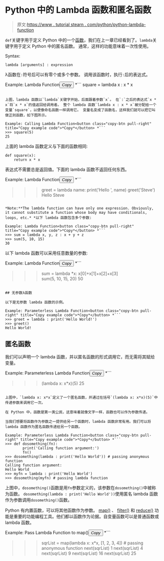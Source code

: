 # Python 中的 Lambda 函数和匿名函数

> 原文:[https://www . tutorial stearn . com/python/python-lambda-function](https://www.tutorialsteacher.com/python/python-lambda-function)

`def`关键字用于定义 Python 中的一个[函数](/python/python-user-defined-function)，我们在上一章已经看到了。`lambda`关键字用于定义 Python 中的匿名函数。 通常，这样的功能意味着一次性使用。

Syntax:

```
lambda [arguments] : expression

```

λ函数在`:`符号后可以有零个或多个参数。 调用该函数时，执行`:`后的表达式。

Example: Lambda Function<button class="copy-btn pull-right" title="Copy example code">*Copy*</button> *```
square = lambda x : x * x 
```

上图，lambda 函数以`lambda`关键字开始，后面跟着参数`x`。 在`:`之后的表达式`x * x`将`x * x`的值返回给调用者。 整个 lambda 函数`lambda x : x * x`被分配给一个变量`square`，以便像命名函数一样调用它。 变量名变成了函数名，这样我们就可以把它叫做正则函数，如下图所示。

Example: Calling Lambda Function<button class="copy-btn pull-right" title="Copy example code">*Copy*</button> *```
>>> square(5)
25 
```

上面的 lambda 函数定义与下面的函数相同:

```
def square(x):
    return x * x
```

表达式不需要总是返回值。下面的 lambda 函数不返回任何东西。

Example: Lambda Function<button class="copy-btn pull-right" title="Copy example code">*Copy*</button> *```
>>> greet = lambda name: print('Hello ', name) 
>>> greet('Steve')
Hello Steve 
```

*Note:**The lambda function can have only one expression. Obviously, it cannot substitute a function whose body may have conditionals, loops, etc.* *以下 lambda 函数包含多个参数:

Example: Lambda Function<button class="copy-btn pull-right" title="Copy example code">*Copy*</button> *```
>>> sum = lambda x, y, z : x + y + z 
>>> sum(5, 10, 15)
30 
```

以下 lambda 函数可以采用任意数量的参数:

Example: Lambda Function<button class="copy-btn pull-right" title="Copy example code">*Copy*</button> *```
>>> sum = lambda *x: x[0]+x[1]+x[2]+x[3]  
>>> sum(5, 10, 15, 20)
50 
```

## 无参数λ函数

以下是无参数 lambda 函数的示例。

Example: Parameterless Lambda Function<button class="copy-btn pull-right" title="Copy example code">*Copy*</button> *```
>>> greet = lambda : print('Hello World!')
>>> greet()
Hello World! 
```

## 匿名函数

我们可以声明一个 lambda 函数，并以匿名函数的形式调用它，而无需将其赋给变量。

Example: Parameterless Lambda Function<button class="copy-btn pull-right" title="Copy example code">*Copy*</button> *```
>>> (lambda x: x*x)(5)
25 
```

上图中，`lambda x: x*x`定义了一个匿名函数，并通过在括号`(lambda x: x*x)(5)`中传递参数来调用它一次。

在 Python 中，函数是第一类公民，这意味着就像文字一样，函数也可以作为参数传递。

当我们想要将函数作为参数之一提供给另一个函数时，lambda 函数非常有用。我们可以将 lambda 函数作为匿名函数传递给另一个函数。

Example: Parameterless Lambda Function<button class="copy-btn pull-right" title="Copy example code">*Copy*</button> *```
>>> def dosomething(fn):
	    print('Calling function argument:')
	    fn()
>>> dosomething(lambda : print('Hello World')) # passing anonymous function
Calling function argument:
Hello World
>>> myfn = lambda : print('Hello World') 
>>> dosomething(myfn) # passing lambda function 
```

上图中，`dosomething()`函数是用`fn`参数定义的，该参数在`dosomething()`中被称为函数。 `dosomething(lambda : print('Hello World'))`使用匿名 lambda 函数作为参数调用`dosomething()`函数。

Python 有内置函数，可以将其他函数作为参数。 [map()](/python/python-map-function) 、 [filter()](/python/python-filter) 和 [reduce()](/python/python-reduce-function) 功能是重要的功能编程工具。他们都以函数作为论据。自变量函数可以是普通函数或 lambda 函数。

Example: Pass Lambda Function to map()<button class="copy-btn pull-right" title="Copy example code">*Copy*</button> *```
>>> sqrList = map(lambda x: x*x, [1, 2, 3, 4]) # passing anonymous function
>>> next(sqrList)
1
>>> next(sqrList)
4
>>> next(sqrList)
9
>>> next(sqrList)
16
>>> next(sqrList)
25 
```

